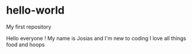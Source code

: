 # hello-world
My first repository

Hello everyone ! My name is Josias and I'm new to coding
I love all things food and hoops
